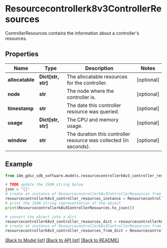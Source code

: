 # Resourcecontrollerk8v3ControllerResources

ControllerResources contains the information about a controller's resources.

## Properties

Name | Type | Description | Notes
------------ | ------------- | ------------- | -------------
**allocatable** | **Dict[str, str]** | The allocatable resources for the controller. | [optional] 
**node** | **str** | The node where the controller is. | [optional] 
**timestamp** | **str** | The date this controller resource was queried. | [optional] 
**usage** | **Dict[str, str]** | The CPU and memory usage. | [optional] 
**window** | **str** | The duration this controller resource was collected (in seconds). | [optional] 

## Example

```python
from ibm_gdsc_sdk_software.models.resourcecontrollerk8v3_controller_resources import Resourcecontrollerk8v3ControllerResources

# TODO update the JSON string below
json = "{}"
# create an instance of Resourcecontrollerk8v3ControllerResources from a JSON string
resourcecontrollerk8v3_controller_resources_instance = Resourcecontrollerk8v3ControllerResources.from_json(json)
# print the JSON string representation of the object
print(Resourcecontrollerk8v3ControllerResources.to_json())

# convert the object into a dict
resourcecontrollerk8v3_controller_resources_dict = resourcecontrollerk8v3_controller_resources_instance.to_dict()
# create an instance of Resourcecontrollerk8v3ControllerResources from a dict
resourcecontrollerk8v3_controller_resources_from_dict = Resourcecontrollerk8v3ControllerResources.from_dict(resourcecontrollerk8v3_controller_resources_dict)
```
[[Back to Model list]](../README.md#documentation-for-models) [[Back to API list]](../README.md#documentation-for-api-endpoints) [[Back to README]](../README.md)


